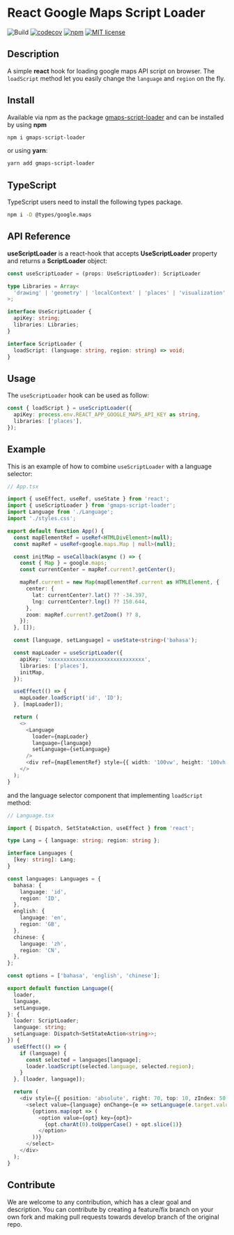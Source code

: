 # React Google Maps Script Loader

![Build](https://github.com/yohaneslumentut/gmaps-script-loader/workflows/Test/badge.svg)
[![codecov](https://codecov.io/gh/yohaneslumentut/gmaps-script-loader/branch/master/graph/badge.svg)](https://codecov.io/gh/yohaneslumentut/gmaps-script-loader)
[![npm](https://img.shields.io/npm/v/gmaps-script-loader)](https://www.npmjs.com/package/gmaps-script-loader)
[![MIT license](http://img.shields.io/badge/license-MIT-brightgreen.svg)](http://opensource.org/licenses/MIT)

## Description

A simple **react** hook for loading google maps API script on browser. The `loadScript` method let you easily change the `language` and `region` on the fly.

## Install

Available via npm as the package [gmaps-script-loader](https://www.npmjs.com/package/gmaps-script-loader) and can be installed by using **npm**

```bash
npm i gmaps-script-loader
```

or using **yarn**:

```bash
yarn add gmaps-script-loader
```

## TypeScript

TypeScript users need to install the following types package.

```sh
npm i -D @types/google.maps
```

## API Reference

**useScriptLoader** is a react-hook that accepts **UseScriptLoader** property and returns a **ScriptLoader** object:

```ts
const useScriptLoader = (props: UseScriptLoader): ScriptLoader
```

```ts
type Libraries = Array<
  'drawing' | 'geometry' | 'localContext' | 'places' | 'visualization'
>;

interface UseScriptLoader {
  apiKey: string;
  libraries: Libraries;
}

interface ScriptLoader {
  loadScript: (language: string, region: string) => void;
}
```

## Usage

The `useScriptLoader` hook can be used as follow:

```ts
const { loadScript } = useScriptLoader({
  apiKey: process.env.REACT_APP_GOOGLE_MAPS_API_KEY as string,
  libraries: ['places'],
});
```

## Example

This is an example of how to combine `useScriptLoader` with a language selector:

```ts
// App.tsx

import { useEffect, useRef, useState } from 'react';
import { useScriptLoader } from 'gmaps-script-loader';
import Language from './Language';
import './styles.css';

export default function App() {
  const mapElementRef = useRef<HTMLDivElement>(null);
  const mapRef = useRef<google.maps.Map | null>(null);

  const initMap = useCallback(async () => {
    const { Map } = google.maps;
    const currentCenter = mapRef.current?.getCenter();

    mapRef.current = new Map(mapElementRef.current as HTMLElement, {
      center: {
        lat: currentCenter?.lat() ?? -34.397,
        lng: currentCenter?.lng() ?? 150.644,
      },
      zoom: mapRef.current?.getZoom() ?? 8,
    });
  }, []);

  const [language, setLanguage] = useState<string>('bahasa');

  const mapLoader = useScriptLoader({
    apiKey: 'xxxxxxxxxxxxxxxxxxxxxxxxxxxxxxx',
    libraries: ['places'],
    initMap,
  });

  useEffect(() => {
    mapLoader.loadScript('id', 'ID');
  }, [mapLoader]);

  return (
    <>
      <Language
        loader={mapLoader}
        language={language}
        setLanguage={setLanguage}
      />
      <div ref={mapElementRef} style={{ width: '100vw', height: '100vh' }} />
    </>
  );
}
```

and the language selector component that implementing `loadScript` method:

```ts
// Language.tsx

import { Dispatch, SetStateAction, useEffect } from 'react';

type Lang = { language: string; region: string };

interface Languages {
  [key: string]: Lang;
}

const languages: Languages = {
  bahasa: {
    language: 'id',
    region: 'ID',
  },
  english: {
    language: 'en',
    region: 'GB',
  },
  chinese: {
    language: 'zh',
    region: 'CN',
  },
};

const options = ['bahasa', 'english', 'chinese'];

export default function Language({
  loader,
  language,
  setLanguage,
}: {
  loader: ScriptLoader;
  language: string;
  setLanguage: Dispatch<SetStateAction<string>>;
}) {
  useEffect(() => {
    if (language) {
      const selected = languages[language];
      loader.loadScript(selected.language, selected.region);
    }
  }, [loader, language]);

  return (
    <div style={{ position: 'absolute', right: 70, top: 10, zIndex: 50 }}>
      <select value={language} onChange={e => setLanguage(e.target.value)}>
        {options.map(opt => (
          <option value={opt} key={opt}>
            {opt.charAt(0).toUpperCase() + opt.slice(1)}
          </option>
        ))}
      </select>
    </div>
  );
}
```

## Contribute

We are welcome to any contribution, which has a clear goal and description. You can contribute by creating a feature/fix branch on your own fork and making pull requests towards develop branch of the original repo.
